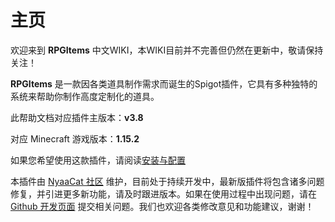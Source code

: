 # 主页

欢迎来到 **RPGItems** 中文WIKI，本WIKI目前并不完善但仍然在更新中，敬请保持关注！

**RPGItems** 是一款因各类道具制作需求而诞生的Spigot插件，它具有多种独特的系统来帮助你制作高度定制化的道具。

此帮助文档对应插件主版本：**v3.8**

对应 Minecraft 游戏版本：**1.15.2**

如果您希望使用这款插件，请阅读[安装与配置](installation.md)

本插件由 [NyaaCat 社区](https://github.com/NyaaCat) 维护，目前处于持续开发中，最新版插件将包含诸多问题修复，并引进更多新功能，请及时跟进版本。如果在使用过程中出现问题，请在 [Github 开发页面](https://github.com/NyaaCat/RPGItems-reloaded) 提交相关问题。我们也欢迎各类修改意见和功能建议，谢谢！
